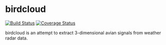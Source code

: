 birdcloud
===============================
[![Build Status](https://travis-ci.com/barthoekstra/birdcloud.svg?token=3ATTq4ViV1ZCsuDxpFwG&branch=master)](https://travis-ci.com/barthoekstra/birdcloud)
[![Coverage Status](https://coveralls.io/repos/github/barthoekstra/birdcloud/badge.svg?branch=master)](https://coveralls.io/github/barthoekstra/birdcloud?branch=master)

birdcloud is an attempt to extract 3-dimensional avian signals from weather radar data.
